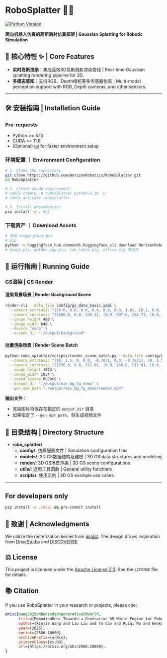 # RoboSplatter 🤖💫
[![Python Version](https://img.shields.io/badge/python-3.10%2B-blue)]()

**面向机器人仿真的高斯溅射仿真框架 | Gaussian Splatting for Robotic Simulation**


## 🌟 核心特性 ✨ | Core Features

<!-- - **物理精准仿真**：基于MuJoCo的机器人动力学仿真引擎 | Physical-accurate simulation using the MuJoCo physics engine. -->
- **实时高斯渲染**：集成高效3D高斯溅射渲染管线 | Real-time Gaussian splatting rendering pipeline for 3D.
- **多模态感知**：支持RGB、Depth相机等多传感器仿真 | Multi-modal perception support with RGB, Depth cameras, and other sensors.

---

## 🛠️ 安装指南 | Installation Guide

### Pre-requests
- Python >= 3.10
- CUDA >= 11.8
- (Optional) [uv](https://docs.astral.sh/uv/) for faster environment setup

### 环境配置 ｜ Environment Configuration


```sh
# 1. Clone the repository
git clone https://github.com/HorizonRobotics/RoboSplatter.git
cd RoboSplatter

# 2. Create conda environment
# conda create -n robosplatter python=3.10 -y
# conda activate robosplatter

# 3. Install dependencies
pip install -e . #uv

```

### 下载资产 ｜ Download Assets

```sh
# 安装 huggingface_hub
# pip
python -m huggingface_hub.commands.huggingface_cli download HorizonRobotics/RoboSplatter --repo-type dataset --local-dir ./assets
# desk2.ply, golden_cup.ply, lab_table.ply, office.ply 等文件
```

## 🚀 运行指南 | Running Guide

### GS渲染 | GS Render

#### 渲染背景场景 | Render Background Scene
```sh
render-cli --data_file config/gs_data_basic.yaml \
  --camera_extrinsic "[[0.0, 0.0, 0.0, 0.0, 0.0, 0.0, 1.0], [0.1, 0.0, 0.0, 0.0, 0.0, 0.0, 1.0]]" \
  --camera_intrinsic "[[606.6, 0.0, 326.3], [0.0, 607.6, 242.7], [0.0, 0.0, 1.0]]" \
  --image_height 480 \
  --image_width 640 \
  --device "cuda" \
  --output_dir "./output/background"
```

#### 批量渲染场景 | Render Scene Batch
```sh
python robo_splatter/scripts/render_scene_batch.py --data_file config/gs_data_fg_bg_mix.yaml \
  --camera_extrinsic "[[0, 1.5, 0, 0.0, -0.7071, 0.0, -0.7071], [0, 1.5, 0.0, 0.0, -0.5, 0.0, -0.866], [0, 1.5, 0.0, 0.0, -0.2588, 0.0, -0.9659], [0, 1.5, 0.0, 0.0, 0.0, 0.0, -1.0], [0, 1.5, 0.0, 0.0, 0.2588, 0.0, -0.9659], [0, 1.5, 0.0, 0.0, 0.5, 0.0, -0.866], [0, 1.5, 0.0, 0.0, 0.7071, 0.0, -0.7071], [0, 1.5, 0.0, 0.0, 0.866, 0.0, -0.5], [0, 1.5, 0.0, 0.0, 0.9659, 0.0, -0.2588], [0, 1.5, 0.0, 0.0, 1.0, 0.0, 0.0], [0, 1.5, 0.0, 0.0, 0.9659, 0.0, 0.2588], [0, 1.5, 0.0, 0.0, 0.866, 0.0, 0.5],[0, 1.5, 0, 0.0, -0.7071, 0.0, -0.7071]]" \
  --camera_intrinsic "[[256.0, 0.0, 512.0], [0.0, 256.0, 512.0], [0.0, 0.0, 1.0]]" \
  --image_height 1024 \
  --image_width 1024 \
  --coord_system MUJOCO \
  --output_dir "./output/mix_bg_fg_demo" \
  --gen_mp4_path "./output/mix_bg_fg_demo/render.mp4"
```

**输出文件**：
- 渲染图片将保存在指定的 `output_dir` 目录
- 如果指定了 `--gen_mp4_path`，将生成视频文件

## 🚗 目录结构 | Directory Structure

- **robo_splatter/**
  - **config/**: 仿真配置文件 | Simulation configuration files
  - **models/**: 3D GS数据结构及建模 | 3D GS data structures and modeling
  - **render/**: 3D GS场景渲染 | 3D GS scene configurations
  - **utils/**: 通用工具函数 | General utility functions
  - **scripts/**: 使用示例 | 3D GS example use cases
<!-- - **projects/**: 更多综合使用示例 | More comprehensive sim usage examples(Coming Soon) -->
---



## For developers only
```sh
pip install -e .[dev] && pre-commit install
```


## 🙏 致谢 | Acknowledgments

We utilize the rasterization kernel from [gsplat](https://github.com/nerfstudio-project/gsplat).
The design draws inspiration from [DriveStudio](https://github.com/ziyc/drivestudio) and [DISCOVERSE](https://github.com/TATP-233/DISCOVERSE).


## ⚖️ License

This project is licensed under the [Apache License 2.0](LICENSE). See the `LICENSE` file for details.


## 📚 Citation

If you use RoboSplatter in your research or projects, please cite:

```bibtex
@misc{wang2025embodiedgengenerative3dworld,
      title={EmbodiedGen: Towards a Generative 3D World Engine for Embodied Intelligence},
      author={Xinjie Wang and Liu Liu and Yu Cao and Ruiqi Wu and Wenkang Qin and Dehui Wang and Wei Sui and Zhizhong Su},
      year={2025},
      eprint={2506.10600},
      archivePrefix={arXiv},
      primaryClass={cs.RO},
      url={https://arxiv.org/abs/2506.10600},
}
```
